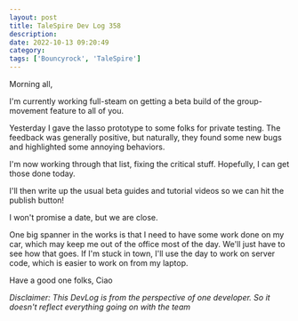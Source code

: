 ```yaml
---
layout: post
title: TaleSpire Dev Log 358
description:
date: 2022-10-13 09:20:49
category:
tags: ['Bouncyrock', 'TaleSpire']
---
```


Morning all,

I'm currently working full-steam on getting a beta build of the group-movement feature to all of you.

Yesterday I gave the lasso prototype to some folks for private testing. The feedback was generally positive, but naturally, they found some new bugs and highlighted some annoying behaviors.

I'm now working through that list, fixing the critical stuff. Hopefully, I can get those done today.

I'll then write up the usual beta guides and tutorial videos so we can hit the publish button!

I won't promise a date, but we are close.

One big spanner in the works is that I need to have some work done on my car, which may keep me out of the office most of the day. We'll just have to see how that goes. If I'm stuck in town, I'll use the day to work on server code, which is easier to work on from my laptop.

Have a good one folks,
Ciao

*Disclaimer: This DevLog is from the perspective of one developer. So it doesn't reflect everything going on with the team*
